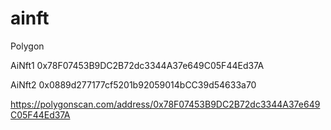 # ainft


Polygon


AiNft1 0x78F07453B9DC2B72dc3344A37e649C05F44Ed37A

AiNft2 0x0889d277177cf5201b92059014bCC39d54633a70

https://polygonscan.com/address/0x78F07453B9DC2B72dc3344A37e649C05F44Ed37A
